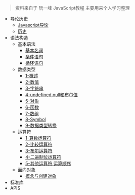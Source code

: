 > 资料来自于 阮一峰 JavaScript教程 主要用来个人学习整理
- 导论历史
	- [Javascript导论](1-导论历史/Javascript导论.md)
	- [历史](1-导论历史/历史.md)
- 语法构造
	- 基本语法
		- [基本名词](2-语法构造/1-基本语法/基本名词.md)
		- [条件语句](2-语法构造/1-基本语法/条件语句.md)
		- [循环语句](2-语法构造/1-基本语法/循环语句.md)
	- 数据类型
		- [1-概述](2-语法构造/2-数据类型/1-概述.md)
		- [2-数值](2-语法构造/2-数据类型/2-数值.md)
		- [3-字符串](2-语法构造/2-数据类型/3-字符串.md)
		- [4-undefined,null和布尔值](2-语法构造/2-数据类型/4-undefined,null和布尔值.md)
		- [5-对象](2-语法构造/2-数据类型/5-对象.md)
		- [6-函数](2-语法构造/2-数据类型/6-函数.md)
		- [7-数组](2-语法构造/2-数据类型/7-数组.md)
		- [8-Symbol](2-语法构造/2-数据类型/8-Symbol.md)
		- [9-数据类型转换](2-语法构造/2-数据类型/9-数据类型转换.md)
	- 运算符
		- [1-算数运算符](2-语法构造/3-运算符/1-算数运算符.md)
		- [2-比较运算符](2-语法构造/3-运算符/2-比较运算符.md)
		- [3-布尔运算符](2-语法构造/3-运算符/3-布尔运算符.md)
		- [4-二进制位运算符](2-语法构造/3-运算符/4-二进制位运算符.md)
		- [5-其他运算符,运算顺序](2-语法构造/3-运算符/5-其他运算符,运算顺序.md)
	- 面向对象
		- [概念与创建对象](2-语法构造/4-面向对象/概念与创建对象.md)
- 标准库
- APIS
